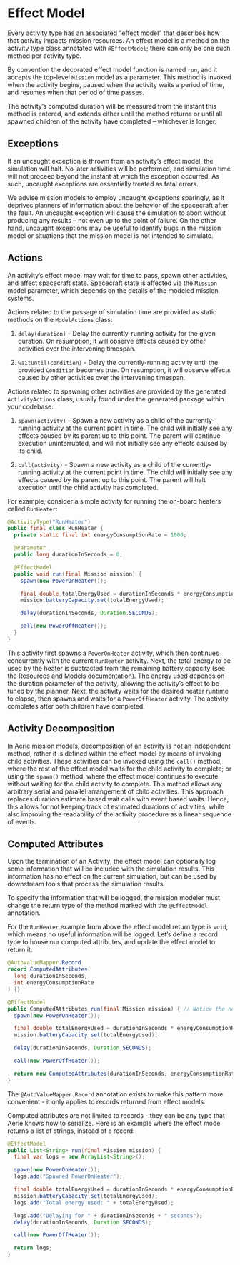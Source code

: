 # Effect Model

Every activity type has an associated "effect model" that describes how that activity impacts mission resources. An effect model is a method on the activity type class annotated with `@EffectModel`; there can only be one such method per activity type.

By convention the decorated effect model function is named `run`, and it accepts the top-level `Mission` model as a parameter. This method is invoked when the activity begins, paused when the activity waits a period of time, and resumes when that period of time passes.

The activity’s computed duration will be measured from the instant this method is entered, and extends either until the method returns or until all spawned children of the activity have completed – whichever is longer.

## Exceptions

If an uncaught exception is thrown from an activity’s effect model, the simulation will halt. No later activities will be performed, and simulation time will not proceed beyond the instant at which the exception occurred. As such, uncaught exceptions are essentially treated as fatal errors.

We advise mission models to employ uncaught exceptions sparingly, as it deprives planners of information about the behavior of the spacecraft after the fault. An uncaught exception will cause the simulation to abort without producing any results – not even up to the point of failure. On the other hand, uncaught exceptions may be useful to identify bugs in the mission model or situations that the mission model is not intended to simulate.

## Actions

An activity’s effect model may wait for time to pass, spawn other activities, and affect spacecraft state. Spacecraft state is affected via the `Mission` model parameter, which depends on the details of the modeled mission systems.

Actions related to the passage of simulation time are provided as static methods on the `ModelActions` class:

1. `delay(duration)` - Delay the currently-running activity for the given duration. On resumption, it will observe effects caused by other activities over the intervening timespan.

1. `waitUntil(condition)` - Delay the currently-running activity until the provided `Condition` becomes true. On resumption, it will observe effects caused by other activities over the intervening timespan.

Actions related to spawning other activities are provided by the generated `ActivityActions` class, usually found under the generated package within your codebase:

1. `spawn(activity)` - Spawn a new activity as a child of the currently-running activity at the current point in time. The child will initially see any effects caused by its parent up to this point. The parent will continue execution uninterrupted, and will not initially see any effects caused by its child.

1. `call(activity)` - Spawn a new activity as a child of the currently-running activity at the current point in time. The child will initially see any effects caused by its parent up to this point. The parent will halt execution until the child activity has completed.

For example, consider a simple activity for running the on-board heaters called `RunHeater`:

```java
@ActivityType("RunHeater")
public final class RunHeater {
  private static final int energyConsumptionRate = 1000;

  @Parameter
  public long durationInSeconds = 0;

  @EffectModel
  public void run(final Mission mission) {
    spawn(new PowerOnHeater());

    final double totalEnergyUsed = durationInSeconds * energyConsumptionRate;
    mission.batteryCapacity.set(totalEnergyUsed);

    delay(durationInSeconds, Duration.SECONDS);

    call(new PowerOffHeater());
  }
}
```

This activity first spawns a `PowerOnHeater` activity, which then continues concurrently with the current `RunHeater` activity. Next, the total energy to be used by the heater is subtracted from the remaining battery capacity (see the [Resources and Models documentation](../../resources-and-models)). The energy used depends on the duration parameter of the activity, allowing the activity’s effect to be tuned by the planner. Next, the activity waits for the desired heater runtime to elapse, then spawns and waits for a `PowerOffHeater` activity. The activity completes after both children have completed.

## Activity Decomposition

In Aerie mission models, decomposition of an activity is not an independent method, rather it is defined within the effect model by means of invoking child activities. These activities can be invoked using the `call()` method, where the rest of the effect model waits for the child activity to complete; or using the `spawn()` method, where the effect model continues to execute without waiting for the child activity to complete. This method allows any arbitrary serial and parallel arrangement of child activities. This approach replaces duration estimate based wait calls with event based waits. Hence, this allows for not keeping track of estimated durations of activities, while also improving the readability of the activity procedure as a linear sequence of events.

## Computed Attributes

Upon the termination of an Activity, the effect model can optionally log some information that will be included with the simulation results. This information has no effect on the current simulation, but can be used by downstream tools that process the simulation results.

To specify the information that will be logged, the mission modeler must change the return type of the method marked with the `@EffectModel` annotation.

For the `RunHeater` example from above the effect model return type is `void`, which means no useful information will be logged. Let’s define a record type to house our computed attributes, and update the effect model to return it:

```java
@AutoValueMapper.Record
record ComputedAttributes(
  long durationInSeconds,
  int energyConsumptionRate
) {}

@EffectModel
public ComputedAttributes run(final Mission mission) { // Notice the new return type.
  spawn(new PowerOnHeater());

  final double totalEnergyUsed = durationInSeconds * energyConsumptionRate;
  mission.batteryCapacity.set(totalEnergyUsed);

  delay(durationInSeconds, Duration.SECONDS);

  call(new PowerOffHeater());

  return new ComputedAttributes(durationInSeconds, energyConsumptionRate);
}
```

The `@AutoValueMapper.Record` annotation exists to make this pattern more convenient - it only applies to records returned from effect models.

Computed attributes are not limited to records - they can be any type that Aerie knows how to serialize. Here is an example where the effect model returns a list of strings, instead of a record:

```java
@EffectModel
public List<String> run(final Mission mission) {
  final var logs = new ArrayList<String>();

  spawn(new PowerOnHeater());
  logs.add("Spawned PowerOnHeater");

  final double totalEnergyUsed = durationInSeconds * energyConsumptionRate;
  mission.batteryCapacity.set(totalEnergyUsed);
  logs.add("Total energy used: " + totalEnergyUsed);

  logs.add("Delaying for " + durationInSeconds + " seconds");
  delay(durationInSeconds, Duration.SECONDS);

  call(new PowerOffHeater());

  return logs;
}
```
